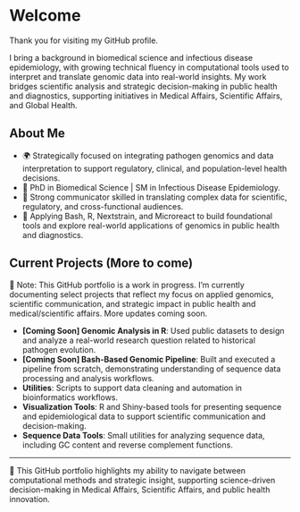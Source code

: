 # Welcome

Thank you for visiting my GitHub profile.

I bring a background in biomedical science and infectious disease epidemiology, with growing technical fluency in computational tools used to interpret and translate genomic data into real-world insights. My work bridges scientific analysis and strategic decision-making in public health and diagnostics, supporting initiatives in Medical Affairs, Scientific Affairs, and Global Health.

## About Me
- 🌍 Strategically focused on integrating pathogen genomics and data interpretation to support regulatory, clinical, and population-level health decisions.
- 🧪 PhD in Biomedical Science | SM in Infectious Disease Epidemiology.
- 💬 Strong communicator skilled in translating complex data for scientific, regulatory, and cross-functional audiences.
- 🔧 Applying Bash, R, Nextstrain, and Microreact to build foundational tools and explore real-world applications of genomics in public health and diagnostics.

## Current Projects (More to come)
📌 Note: This GitHub portfolio is a work in progress. I’m currently documenting select projects that reflect my focus on applied genomics, scientific communication, and strategic impact in public health and medical/scientific affairs. More updates coming soon.
- **[Coming Soon] Genomic Analysis in R**: Used public datasets to design and analyze a real-world research question related to historical pathogen evolution.
- **[Coming Soon] Bash-Based Genomic Pipeline**: Built and executed a pipeline from scratch, demonstrating understanding of sequence data processing and analysis workflows.
- **Utilities**: Scripts to support data cleaning and automation in bioinformatics workflows.
- **Visualization Tools**: R and Shiny-based tools for presenting sequence and epidemiological data to support scientific communication and decision-making.
- **Sequence Data Tools**: Small utilities for analyzing sequence data, including GC content and reverse complement functions.

---

🧭 This GitHub portfolio highlights my ability to navigate between computational methods and strategic insight, supporting science-driven decision-making in Medical Affairs, Scientific Affairs, and public health innovation.
